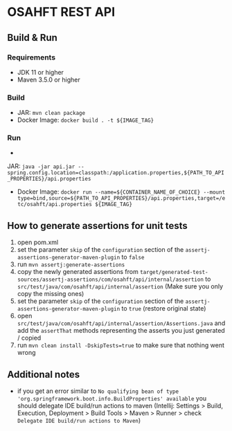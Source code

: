 # OSAHFT REST API

## Build & Run

### Requirements

- JDK 11 or higher
- Maven 3.5.0 or higher

### Build

- JAR: `mvn clean package`
- Docker Image: `docker build . -t ${IMAGE_TAG}`

### Run

-
JAR: `java -jar api.jar --spring.config.location=classpath:/application.properties,${PATH_TO_API_PROPERTIES}/api.properties`
- Docker
  Image: `docker run --name=${CONTAINER_NAME_OF_CHOICE} --mount type=bind,source=${PATH_TO_API_PROPERTIES}/api.properties,target=/etc/osahft/api.properties ${IMAGE_TAG}`

## How to generate assertions for unit tests

1. open pom.xml
2. set the parameter `skip` of the `configuration` section of the `assertj-assertions-generator-maven-plugin` to `false`
3. run `mvn assertj:generate-assertions`
4. copy the newly generated assertions
   from `target/generated-test-sources/assertj-assertions/com/osahft/api/internal/assertion`
   to `src/test/java/com/osahft/api/internal/assertion` (Make sure you only copy the missing ones)
5. set the parameter `skip` of the `configuration` section of the `assertj-assertions-generator-maven-plugin`
   to `true` (restore original state)
6. open `src/test/java/com/osahft/api/internal/assertion/Assertions.java` and add the `assertThat` methods representing
   the asserts you just generated / copied
7. run `mvn clean install -DskipTests=true` to make sure that nothing went wrong

## Additional notes

- if you get an error similar to `No qualifying bean of type 'org.springframework.boot.info.BuildProperties' available`
  you should delegate IDE build/run actions to maven (Intellij: Settings > Build, Execution, Deployment > Build Tools >
  Maven > Runner > check `Delegate IDE build/run actions to Maven`)